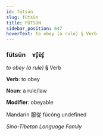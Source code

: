 ```yaml
---
id: fütsün
slug: fütsün
title: FÜTSÜN
sidebar_position: 647
hoverText: to obey (a rule) § Verb
---
```


### fütsün&emsp;<span kind="abugida">ɤ̆ʄɐ̃ʄ</span>

*to obey (a rule)* **§** Verb

**Verb**: to obey

**Noun**: a rule/law

**Modifier**: obeyable

Mandarin 服從 fúcóng undefined

*Sino-Tibetan Language Family*